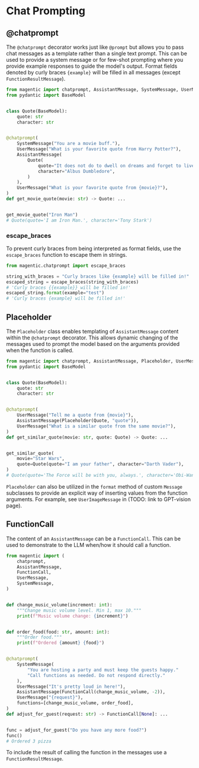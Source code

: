 # Chat Prompting

## @chatprompt

The `@chatprompt` decorator works just like `@prompt` but allows you to pass chat messages as a template rather than a single text prompt. This can be used to provide a system message or for few-shot prompting where you provide example responses to guide the model's output. Format fields denoted by curly braces `{example}` will be filled in all messages (except `FunctionResultMessage`).

```python
from magentic import chatprompt, AssistantMessage, SystemMessage, UserMessage
from pydantic import BaseModel


class Quote(BaseModel):
    quote: str
    character: str


@chatprompt(
    SystemMessage("You are a movie buff."),
    UserMessage("What is your favorite quote from Harry Potter?"),
    AssistantMessage(
        Quote(
            quote="It does not do to dwell on dreams and forget to live.",
            character="Albus Dumbledore",
        )
    ),
    UserMessage("What is your favorite quote from {movie}?"),
)
def get_movie_quote(movie: str) -> Quote: ...


get_movie_quote("Iron Man")
# Quote(quote='I am Iron Man.', character='Tony Stark')
```

### escape_braces

To prevent curly braces from being interpreted as format fields, use the `escape_braces` function to escape them in strings.

```python
from magentic.chatprompt import escape_braces

string_with_braces = "Curly braces like {example} will be filled in!"
escaped_string = escape_braces(string_with_braces)
# 'Curly braces {{example}} will be filled in!'
escaped_string.format(example="test")
# 'Curly braces {example} will be filled in!'
```

## Placeholder

The `Placeholder` class enables templating of `AssistantMessage` content within the `@chatprompt` decorator. This allows dynamic changing of the messages used to prompt the model based on the arguments provided when the function is called.

```python
from magentic import chatprompt, AssistantMessage, Placeholder, UserMessage
from pydantic import BaseModel


class Quote(BaseModel):
    quote: str
    character: str


@chatprompt(
    UserMessage("Tell me a quote from {movie}"),
    AssistantMessage(Placeholder(Quote, "quote")),
    UserMessage("What is a similar quote from the same movie?"),
)
def get_similar_quote(movie: str, quote: Quote) -> Quote: ...


get_similar_quote(
    movie="Star Wars",
    quote=Quote(quote="I am your father", character="Darth Vader"),
)
# Quote(quote='The Force will be with you, always.', character='Obi-Wan Kenobi')
```

`Placeholder` can also be utilized in the `format` method of custom `Message` subclasses to provide an explicit way of inserting values from the function arguments. For example, see `UserImageMessage` in (TODO: link to GPT-vision page).

## FunctionCall

The content of an `AssistantMessage` can be a `FunctionCall`. This can be used to demonstrate to the LLM when/how it should call a function.

```python
from magentic import (
    chatprompt,
    AssistantMessage,
    FunctionCall,
    UserMessage,
    SystemMessage,
)


def change_music_volume(increment: int):
    """Change music volume level. Min 1, max 10."""
    print(f"Music volume change: {increment}")


def order_food(food: str, amount: int):
    """Order food."""
    print(f"Ordered {amount} {food}")


@chatprompt(
    SystemMessage(
        "You are hosting a party and must keep the guests happy."
        "Call functions as needed. Do not respond directly."
    ),
    UserMessage("It's pretty loud in here!"),
    AssistantMessage(FunctionCall(change_music_volume, -2)),
    UserMessage("{request}"),
    functions=[change_music_volume, order_food],
)
def adjust_for_guest(request: str) -> FunctionCall[None]: ...


func = adjust_for_guest("Do you have any more food?")
func()
# Ordered 3 pizza
```

To include the result of calling the function in the messages use a `FunctionResultMessage`.
